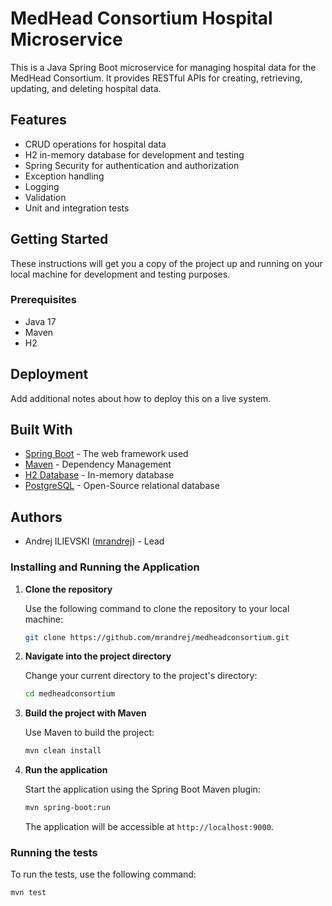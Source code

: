 # MedHead Consortium Hospital Microservice

This is a Java Spring Boot microservice for managing hospital data for the MedHead Consortium. It provides RESTful APIs for creating, retrieving, updating, and deleting hospital data.

## Features

- CRUD operations for hospital data
- H2 in-memory database for development and testing
- Spring Security for authentication and authorization
- Exception handling
- Logging
- Validation
- Unit and integration tests

## Getting Started

These instructions will get you a copy of the project up and running on your local machine for development and testing purposes.

### Prerequisites

- Java 17
- Maven
- H2

## Deployment

Add additional notes about how to deploy this on a live system.

## Built With

- [Spring Boot](https://spring.io/projects/spring-boot) - The web framework used
- [Maven](https://maven.apache.org/) - Dependency Management
- [H2 Database](https://www.h2database.com/) - In-memory database
- [PostgreSQL](https://www.postgresql.org/) - Open-Source relational database

## Authors

- Andrej ILIEVSKI ([mrandrej](https://github.com/mrandrej)) - Lead
### Installing and Running the Application

1. **Clone the repository**

   Use the following command to clone the repository to your local machine:

    ```bash
    git clone https://github.com/mrandrej/medheadconsortium.git
    ```

2. **Navigate into the project directory**

   Change your current directory to the project's directory:

    ```bash
    cd medheadconsortium
    ```

3. **Build the project with Maven**

   Use Maven to build the project:

    ```bash
    mvn clean install
    ```

4. **Run the application**

   Start the application using the Spring Boot Maven plugin:

    ```bash
    mvn spring-boot:run
    ```

   The application will be accessible at `http://localhost:9000`.

### Running the tests

To run the tests, use the following command:

```bash
mvn test
